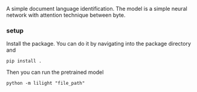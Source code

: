 A simple document language identification. The model is a simple neural network with attention technique between byte.

### setup
Install the package. You can do it by navigating into the package directory and

`pip install .`

Then you can run the pretrained model

`python -m lilight "file_path"`


